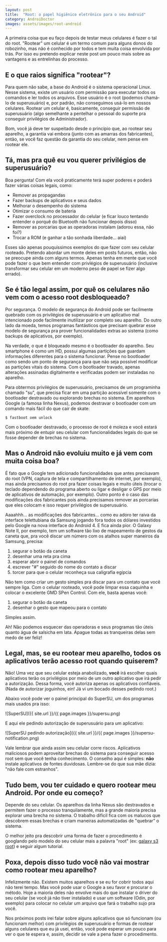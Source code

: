 ```yaml
---
layout: post
title:  "Root: o papel higiênico eletrônico para o seu Android"
category: AndroiDoctor
images: assets/images/root-android
---
```


A primeira coisa que eu faço depois de testar meus celulares é fazer o tal do root. "Rootear" um
celular é um termo comum para alguns donos do robozinho, mas não é conhecido por todos e tem muita
coisa envolvida por trás. Por isso eu pretendo explicar neste post um pouco mais sobre as vantagens
e as entrelinhas do processo.

## E o que raios significa "rootear"?

Para quem não sabe, a base do Android é o sistema operacional Linux. Nesse sistema, existe um usuário
com permissão para executar todos os comandos e ler todos os arquivos. Esse usuário é o root (podemos
chamá-lo de superusuário) e, por padrão, não conseguimos usá-lo em nossos celulares. Rootear um
celular é, basicamente, conseguir permissão de superusuário (algo semelhante a pentelhar o pessoal
do suporte pra conseguir privilégios de Administrador).

Bom, você já deve ter suspeitado desde o princípio que, ao rootear seu aparelho, a garantia vai
embora (junto com as amarras dos fabricantes), então, se você faz questão da garantia do seu celular,
nem pense em rootear ele.

## Tá, mas pra quê eu vou querer privilégios de superusuário?

Boa pergunta! Com ela você praticamente terá super poderes e poderá fazer várias coisas legais, como:

* Remover as propagandas
* Fazer backups de aplicativos e seus dados
* Melhorar o desempenho do sistema
* Otimizar o consumo de bateria
* Fazer overclock no processador do celular (e ficar louco tentando entender o porquê do Bluetooth
  não funcionar depois disso)
* Remover as porcarias que as operadoras instalam (adorou essa, não foi?)
* Trocar a ROM (e ganhar a tão sonhada liberdade... aiai)

Esses são apenas pouquíssimos exemplos do que fazer com seu celular rooteado. Pretendo abordar um
monte deles em posts futuros, então, não se preocupe ainda com alguns termos. Apenas tenha em mente
que você pode fazer o que bem entender com privlégios de superusuário (inclusive transformar seu
celular em um moderno peso de papel se fizer algo errado).

## Se é tão legal assim, por quê os celulares não vem com o acesso root desbloqueado?

Por segurança. O modelo de segurança do Android pode ser facilmente quebrado com os privilégios de
superusuário e um aplicativo mal intencionado pode facilmente inutilizar por completo seu aparelho.
Do outro lado da moeda, temos programas fantásticos que precisam quebrar esse modelo de segurança
pra prover funcionalidades extras ao sistema (como backups de aplicativos, por exemplo).

Na verdade, o que é bloqueado mesmo é o bootloader do aparelho. Seu smartphone é como um HD, possui
algumas partições que guardam informações diferentes para o sistema funcionar. Pense no bootloader
como sendo um ponto de segurança para que não seja possível modificar as partições vitais do sistema.
Com o bootloader travado, apenas alterações assinadas digitalmente e verificadas podem ser instaladas
no aparelho.

Para obtermos privilégios de superusuário, precisamos de um programinha chamado "su", que precisa
ficar em uma partição acessível somente com o bootloader destravado ou explorando  brechas no
sistema. Em aparelhos Google (a famosa linha Nexus), podemos destravar o bootloader com um comando
mais fácil do que cair de skate:

    $ fastboot oem unlock
  
Com o bootloader destravado, o processo de root é moleza e você estará mais próximo de entupir seu
celular com funcionalidades legais do que se fosse depender de brechas no sistema.

## Mas o Android não evoluiu muito e já vem com muita coisa boa?

É fato que o Google tem adicionado funcionalidades que antes precisavam do root (VPN, captura de
tela e compartilhamento de internet, por exemplo), mas ainda precisamos do root pra fazer coisas
legais e muito úteis (trocar o teclado dependendo do programa aberto ou ligar e desligar o GPS por
meio de aplicativos de automação, por exemplo). Outro ponto é o caso das modificações dos fabricantes
pois ainda precisamos remover as porcarias que eles colocam e isso requer privilégios de superusuário.

Aaaahhh... as modificações dos fabricantes... como eu adoro ter raiva da interface telettubiana da
Samsung jogando fora todos os dólares investidos pelo Google na nova interface do Android 4. E fica
ainda pior. O Galaxy Note II, por exemplo, tem um software tão lixo de mapeamento de gestos da caneta
que, pra você discar um número com os atalhos super maneiros da Samsung, precisa:


1) segurar o botão da caneta
1) desenhar uma reta pra cima
1) esperar abrir o painel de comandos
1) escrever "#" seguido do nome do contato a discar
1) torcer para que o celular reconheça sua caligrafia egípcia

Não tem como criar um gesto simples pra discar para um contato que você sempre liga. Com o celular
rooteado, você pode limpar essa caquinha e colocar o excelente GMD SPen Control. Com ele, basta
apenas você:

1) segurar o botão da caneta
1) desenhar o gesto que mapeou para o contato

Simples assim.

Ah! Não podemos esquecer das operadoras e seus programas tão úteis quanto água de salsicha em lata.
Apague todas as tranqueiras delas sem medo de ser feliz!

## Legal, mas, se eu rootear meu aparelho, todos os aplicativos terão acesso root quando quiserem?

Não! Uma vez que seu celular esteja anabolizado, **você** irá escolher quais aplicativos terão os
privilégios por meio de um outro aplicativo que irá pedir a autorização. Dessa forma, você autoriza
apenas os aplicativos confiáveis. (Nada de autorizar joguinhos, ein! Já vi um bocado desses pedindo
root.)

Abaixo você pode ver o painel principal do SuperSU, um dos programas mais usados pra isso:

![SuperSU]({{ site.url }}/{{ page.images }}/supersu.png)

E aqui ele pedindo autorização de superusuário para um aplicativo:

![SuperSU pedindo autorização]({{ site.url }}/{{ page.images }}/supersu-notification.png)

Vale lembrar que ainda assim seu celular corre riscos. Aplicativos maliciosos podem aproveitar
brechas do sistema para conseguir acesso root sem que você tenha conhecimento. O conselho aqui é
simples: **não** instale aplicativos de fontes duvidosas. Lembre-se do que sua mãe dizia: "não fale
com estranhos".

## Tudo bem, vou ter cuidado e quero rootear meu Android. Por onde eu começo?

Depende do seu celular. Os aparelhos da linha Nexus são destravados e permitem fazer o processo
tranquilamente, mas a grande maioria precisa explorar uma brecha no sistema. O trabalho difícil fica
com os malucos que descobrem essas brechas e criam maneiras automatizadas de "quebrar" o sistema.

O melhor jeito pra descobrir uma forma de fazer o procedimento é googlando pelo modelo do seu celular
mais a palavra "root" (ex: [galaxy s3 root][googlando]) e seguir algum tutorial.

## Poxa, depois disso tudo você não vai mostrar como rootear meu aparelho?

Infelizmente não. Existem muitos aparelhos e se eu for cobrir todos aqui não terei tempo. Mas você
pode usar o Google a seu favor e procurar o método. Hoje a maioria deles não envolve mais do que
instalar o driver do seu celular (se você já não tiver instalado) e usar um software (Odin, por
exemplo) para colocar no celular um arquivo que fará o trabalho sujo pra você.

Nos próximos posts irei falar sobre alguns aplicativos que só funcionam (ou funcionam melhor) com
privilégios de superusuário e formas de rootear alguns celulares que eu já usei, então, você pode
esperar um pouco para ver o que te espera e, assim, decidir se vale a pena fazer o procedimento.

[googlando]: <http://lmgtfy.com/?q=galaxy+s3+root>
